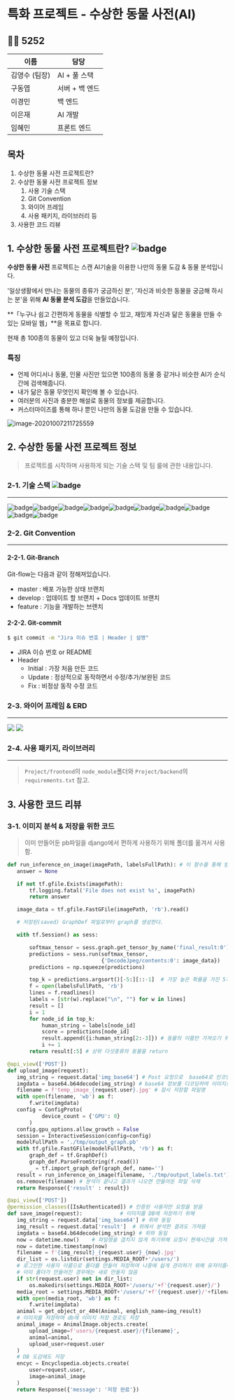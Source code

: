 # 특화 프로젝트 - 수상한 동물 사전(AI)

 ## 🐱‍💻 5252

| 이름          | 담당           |
| ------------- | -------------- |
| 김영수 (팀장) | AI + 풀 스택   |
| 구동엽        | 서버 + 백 엔드 |
| 이경민        | 백 엔드        |
| 이은재        | AI 개발        |
| 임혜민        | 프론트 엔드    |

## 목차

1. 수상한 동물 사전 프로젝트란?
2. 수상한 동물 사전 프로젝트 정보
   1. 사용 기술 스택
   2. Git Convention
   3. 와이어 프레임
   4. 사용 패키지, 라이브러리 등
3. 사용한 코드 리뷰
## 1. 수상한 동물 사전 프로젝트란?   ![badge](https://img.shields.io/badge/%ED%8A%B9%ED%99%94PJT-5252-brightgreen)

**수상한 동물 사전** 프로젝트는 스캔 AI기술을 이용한 나만의 동물 도감 & 동물 분석입니다. 

'일상생활에서 만나는 동물의 종류가 궁금하신 분', '자신과 비슷한 동물을 궁금해 하시는 분'을 위해 **AI 동물 분석 도감**을 만들었습니다.

**「누구나 쉽고 간편하게 동물을 식별할 수 있고, 재밌게 자신과 닮은 동물을 만들 수 있는 모바일 웹」**을 목표로 합니다.

현재 총 100종의 동물이 있고 더욱 늘릴 예정입니다.

### 특징

- 언제 어디서나 동물, 인물 사진만 있으면 100종의 동물 중 같거나 비슷한 AI가 순식간에 검색해줍니다.
- 내가 닮은 동물 무엇인지 확인해 볼 수 있습니다.
- 여러분의 사진과 충분한 해설로 동물의 정보를 제공합니다.
- 커스터마이즈를 통해 하나 뿐인 나만의 동물 도감을 만들 수 있습니다.

![image-20201007211725559](image-20201007211725559.png)



## 2. 수상한 동물 사전 프로젝트 정보

> 프로젝트를 시작하며 사용하게 되는 기술 스택 및 팀 룰에 관한 내용입니다.

### 2-1. 기술 스택 ![badge](https://img.shields.io/badge/%ED%8A%B9%ED%99%94PJT-5252-brightgreen)

-------------------------

![badge](https://img.shields.io/badge/browser-chrome-red)![badge](https://img.shields.io/badge/framework-Django%20Vue.js-yellow)![badge](https://img.shields.io/badge/DB-sqlite3-skyblue)![badge](https://img.shields.io/badge/node-12.18.2-brightgreen)![badge](https://img.shields.io/badge/npm-6.14.5-brightgreen)![badge](https://img.shields.io/badge/Vue.js-2.6.11-green)![badge](https://img.shields.io/badge/@vue/cli-4.4.6-green)![badge](https://img.shields.io/badge/yarn-1.22.4-blue)![badge](https://img.shields.io/badge/Django-2.1.15-orange)![badge](https://img.shields.io/badge/Python-3.7.6-orange)

### 2-2. Git Convention

---

#### 2-2-1. Git-Branch

Git-flow는 다음과 같이 정해져있습니다.

- master : 배포 가능한 상태 브랜치
- develop : 업데이트 할 브랜치 + Docs 업데이트 브랜치
- feature : 기능을 개발하는 브랜치

#### 2-2-2. Git-commit

```bash
$ git commit -m "Jira 이슈 번호 | Header | 설명"
```

- JIRA 이슈 번호 or README
- Header
  - Initial : 가장 처음 만든 코드
  - Update : 정상적으로 동작하면서 수정/추가/보완된 코드
  - Fix : 비정상 동작 수정 코드

### 2-3. 와이어 프레임 & ERD

-----------------------------------

<img src="./Docs/wireframe.JPG">

<img src="./Docs/ERD.png">



### 2-4. 사용 패키지, 라이브러리

---

> `Project/frontend`의 `node_module`폴더와 `Project/backend`의 `requirements.txt` 참고.



## 3. 사용한 코드 리뷰

### 3-1. 이미지 분석 & 저장을 위한 코드

> 이미 만들어둔 pb파일을 django에서 편하게 사용하기 위해 폴더를 옮겨서 사용함.

 ```python
def run_inference_on_image(imagePath, labelsFullPath): # 이 함수를 통해 받은 이미지를 분석하여 상위 5개 동물을 return
    answer = None

    if not tf.gfile.Exists(imagePath):
        tf.logging.fatal('File does not exist %s', imagePath)
        return answer

    image_data = tf.gfile.FastGFile(imagePath, 'rb').read()

    # 저장된(saved) GraphDef 파일로부터 graph를 생성한다.

    with tf.Session() as sess:

        softmax_tensor = sess.graph.get_tensor_by_name('final_result:0')
        predictions = sess.run(softmax_tensor,
                               {'DecodeJpeg/contents:0': image_data})
        predictions = np.squeeze(predictions)

        top_k = predictions.argsort()[-5:][::-1]  # 가장 높은 확률을 가진 5개(top 5)의 예측값(predictions)을 얻는다.
        f = open(labelsFullPath, 'rb')
        lines = f.readlines()
        labels = [str(w).replace("\n", "") for w in lines]
        result = []
        i = 1
        for node_id in top_k:
            human_string = labels[node_id]
            score = predictions[node_id]
            result.append({i:human_string[2:-3]}) # 동물의 이름만 가져오기 위해
            i += 1
        return result[:5] # 상위 다섯종류의 동물을 return

@api_view(['POST'])
def upload_image(request):
    img_string = request.data['img_base64'] # Post 요청으로  base64로 인코딩된 이미지를 받아옴
    imgdata = base64.b64decode(img_string) # base64 정보를 디코딩하여 이미지로 변경
    filename = f'temp_image_{request.user}.jpg' # 잠시 저장할 파일명
    with open(filename, 'wb') as f:
        f.write(imgdata)
    config = ConfigProto(
            device_count = {'GPU': 0}
        )
    config.gpu_options.allow_growth = False
    session = InteractiveSession(config=config)
    modelFullPath = './tmp/output_graph.pb'
    with tf.gfile.FastGFile(modelFullPath, 'rb') as f:
        graph_def = tf.GraphDef()
        graph_def.ParseFromString(f.read())
        _ = tf.import_graph_def(graph_def, name='')
    result = run_inference_on_image(filename, './tmp/output_labels.txt')
    os.remove(filename) # 분석이 끝나고 결과가 나오면 만들어둔 파일 삭제
    return Response({'result' : result})

@api_view(['POST'])
@permission_classes([IsAuthenticated]) # 인증된 사용자만 요청을 받음
def save_image(request):            # 이미지를 DB에 저장하기 위해
    img_string = request.data['img_base64'] # 위와 동일
    img_result = request.data['result']  # 위에서 분석한 결과도 가져옴
    imgdata = base64.b64decode(img_string) # 위와 동일
    now = datetime.now()	# 파일명을 겹치지 않게 하기위해 요청시 현재시간을 가져와여 파일명에 넣어서 사용
    now = datetime.timestamp(now)
    filename = f'{img_result}_{request.user}_{now}.jpg'
    dir_list = os.listdir(settings.MEDIA_ROOT+'/users/')  
    # 로그인한 사용자 이름으로 폴더를 만들어 저장하여 나중에 쉽게 관리하기 위해 유저이름에 맞는 폴더생성
 	# 이미 폴더가 만들어진 경우에는 새로 만들지 않음
    if str(request.user) not in dir_list:
        os.makedirs(settings.MEDIA_ROOT+'/users/'+f'{request.user}/')
    media_root = settings.MEDIA_ROOT+'/users/'+f'{request.user}/'+filename
    with open(media_root, 'wb') as f:
        f.write(imgdata)
    animal = get_object_or_404(Animal, english_name=img_result)
    # 이미지를 저장하며 db에 이미지 저장 경로도 저장
    animal_image = AnimalImage.objects.create(
        upload_image=f'users/{request.user}/{filename}',
        animal=animal,
        upload_user=request.user
    )
    # DB 도감에도 저장
    encyc = Encyclopedia.objects.create(
        user=request.user,
        image=animal_image
    )
    return Response({'message': '저장 완료'})
 ```